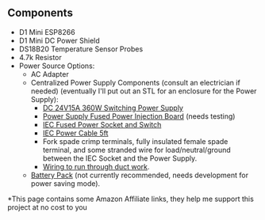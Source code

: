 ## Components
  - D1 Mini ESP8266
  - D1 Mini DC Power Shield
  - DS18B20 Temperature Sensor Probes
  - 4.7k Resistor
  - Power Source Options:
      - AC Adapter
      - Centralized Power Supply Components (consult an electrician if needed) (eventually I'll put out an STL for an enclosure for the Power Supply):
          - [DC 24V15A 360W Switching Power Supply](https://amzn.to/3QxQ3r2)
          - [Power Supply Fused Power Injection Board](https://www.holidaycoro.com/product-p/1308.htm) (needs testing)
          - [IEC Fused Power Socket and Switch](https://amzn.to/3TLkZa5)
          - [IEC Power Cable 5ft](https://amzn.to/3BouswU)
          - Fork spade crimp terminals, fully insulated female spade terminal, and some stranded wire for load/neutral/ground between the IEC Socket and the Power Supply.
          - [Wiring to run through duct work](https://github.com/TonyBrobston/yet-another-smart-vent/issues/7#issuecomment-1221660336).
      - [Battery Pack](https://amzn.to/3RIe2ED) (not currently recommended, needs development for power saving mode).

*This page contains some Amazon Affiliate links, they help me support this project at no cost to you
